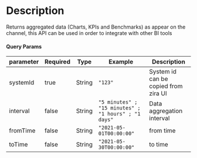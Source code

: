 # Description
Returns aggregated data (Charts, KPIs and Benchmarks) as appear on the channel, this API can be used in order to integrate with other BI tools 


#### Query Params

| parameter | Required | Type   | Example                                               | Description                          |
| --------- | -------- | ------ | ----------------------------------------------------- | ------------------------------------ |
| systemId  | true     | String | `"123"`                                               | System id can be copied from zira UI |
| interval  | false    | String | `"5 minutes" ; "15 minutes" ; "1 hours" ; "1 days"` | Data aggregation interval            |
| fromTime  | false    | String | `"2021-05-01T00:00:00"`                               | from time                            |
| toTime    | false    | String | `"2021-05-30T00:00:00"`                               | to time                              |


